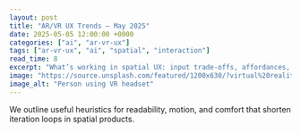 ```yaml
---
layout: post
title: "AR/VR UX Trends — May 2025"
date: 2025-05-05 12:00:00 +0000
categories: ["ai", "ar-vr-ux"]
tags: ["ar-vr-ux", "ai", "spatial", "interaction"]
read_time: 8
excerpt: "What’s working in spatial UX: input trade‑offs, affordances, and comfort considerations for 2025."
image: "https://source.unsplash.com/featured/1200x630/?virtual%20reality%20ux"
image_alt: "Person using VR headset"
---
```


We outline useful heuristics for readability, motion, and comfort that shorten iteration loops in spatial products.

